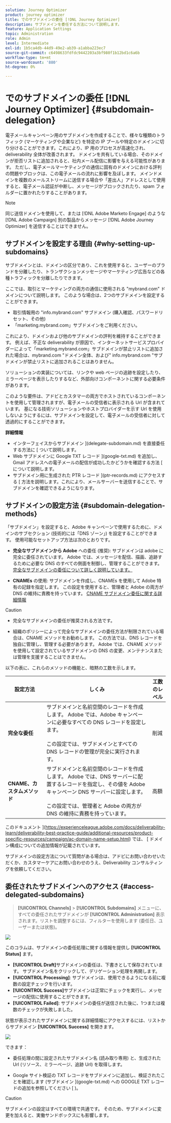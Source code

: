```yaml
---
solution: Journey Optimizer
product: journey optimizer
title: でのサブドメインの委任 [!DNL Journey Optimizer]
description: サブドメインを委任する方法について説明します。
feature: Application Settings
topic: Administration
role: Admin
level: Intermediate
exl-id: 1b5ca4db-44d9-49e2-ab39-a1abba223ec7
source-git-commit: c6498633fdfdc9442203a3bf980f1b12bd1c6a6b
workflow-type: tm+mt
source-wordcount: '880'
ht-degree: 0%

---
```


# でのサブドメインの委任 [!DNL Journey Optimizer] {#subdomain-delegation}

電子メールキャンペーン用のサブドメインを作成することで、様々な種類のトラフィック (マーケティングや企業など) を特定の IP プールや特定のドメインに切り分けることができます。これにより、IP 用のプロセスが高速化され、deliverability 全体が改善されます。 ドメインを共有している場合、そのドメインが拒否リストに追加されると、社内メール配信に影響を与える可能性があります。 ただし、電子メールマーケティングの通信に固有のドメインにおける評判の問題やブロックは、この電子メールの流れに影響を及ぼします。 メインドメインを複数のメールストリームに送信する場合や「差出人」アドレスとして使用すると、電子メール認証が中断し、メッセージがブロックされたり、spam フォルダーに置かれたりすることがあります。

>[!NOTE]
>
>同じ送信ドメインを使用して、または [!DNL Adobe Marketo Engage] のような [!DNL Adobe Campaign] 別の製品からメッセージ [!DNL Adobe Journey Optimizer] を送信することはできません。

## サブドメインを設定する理由 {#why-setting-up-subdomains}

サブドメインとは、ドメインの区分であり、これを使用すると、ユーザーのブランドを分離したり、トランザクションメッセージやマーケティング広告などの各種トラフィックを分離したりできます。

ここでは、取引とマーケティングの両方の通信に使用される &quot;mybrand.com&quot; ドメインについて説明します。 このような場合は、2つのサブドメインを設定することができます。

* 取引情報用の &quot;info.mybrand.com&quot; サブドメイン (購入確認、パスワードリセット、その他)
* 「marketing.mybrand.com」サブドメインをご利用ください。

これにより、ドメインおよび他のサブドメインの評判を維持することができます。 例えば、不正な deliverability が原因で、インターネットサービスプロバイダーによって「marketing.mybrand.com」サブドメインが禁止リストに追加された場合は、mybrand.com &quot;ドメイン全体、および&quot; info.mybrand.com &quot;サブドメインが禁止リストに追加されることはありません。

ソリューションの実装については、リンクや web ページの追跡を設定したり、ミラーページを表示したりするなど、外部向けコンポーネントに関する必要条件があります。

このような要件は、アドビとカスタマーの両方でホストされているコンポーネントを使用して管理されますが、電子メールの受信者に表示される Url が含まれています。 基になる技術ソリューションやホストプロバイダーを示す Url を使用しないようにするには、サブドメインを設定して、電子メールの受信者に対して透過的にすることができます。

**詳細情報**

* インターフェイスからサブドメイン ](delegate-subdomain.md) を直接委任する方法に [ ついて説明します。
* Web サブドメインに Google TXT レコード ](google-txt.md) を追加し、Gmail アドレスへの電子メールの配信が成功したかどうかを確認する方法 [ について説明します。
* サブドメイン用に生成された PTR レコード ](ptr-records.md) にアクセスする [ 方法を説明します。これにより、メールサーバーを送信することで、サブドメインを確認できるようになります。

## サブドメインの設定方法 {#subdomain-delegation-methods}

「サブドメイン」を設定すると、Adobe キャンペーンで使用するために、ドメインのサブセクション (技術的には「DNS ゾーン」) を設定することができます。 使用可能なセットアップ方法は次のとおりです。

* **完全なサブドメインから Adobe** への委任 (推奨): サブドメインは adobe に完全に委任されています。 Adobe では、メッセージを配信、描画、追跡するために必要な DNS のすべての側面を制御し、管理することができます。 [完全なサブドメインの委任について詳しく説明しています。](delegate-subdomain.md#full-subdomain-delegation)

* **CNAMEs** の使用: サブドメインを作成し、CNAMEs を使用して Adobe 特有の記録を指定します。 この設定を使用すると、管理者と Adobe の両方が DNS の維持に責務を持っています。 [CNAME サブドメイン委任に関する詳細情報](delegate-subdomain.md#cname-subdomain-delegation)

>[!CAUTION]
>
>* 完全なサブドメインの委任が推奨される方法です。
>
>* 組織のポリシーによって完全なサブドメインの委任方法が制限されている場合は、CNAME メソッドをお勧めします。 この方法では、DNS レコードを独自に管理し、管理する必要があります。 Adobe では、CNAME メソッドを使用して設定されているサブドメインの DNS の変更、メンテナンスまたは管理を支援することはできません。


以下の表に、これらのメソッドの機能と、暗黙の工数を示します。

| 設定方法 | しくみ | 工数のレベル |
|---|---|---|
| **完全な委任** | サブドメインと名前空間のレコードを作成します。 Adobe では、Adobe キャンペーンに必要なすべての DNS レコードを設定します。<br/><br/>この設定では、サブドメインとすべての DNS レコードの管理が完全に実行されます。 | 削減 |
| **CNAME、カスタムメソッド** | サブドメインと名前空間のレコードを作成します。 Adobe では、DNS サーバーに配置するレコードを指定し、その値を Adobe キャンペーン DNS サーバーに設定します。<br/><br/>この設定では、管理者と Adobe の両方が DNS の維持に責務を持っています。 | 高額 |

このドキュメント ](https://experienceleague.adobe.com/docs/deliverability-learn/deliverability-best-practice-guide/additional-resources/product-specific-resources/campaign/ac-domain-name-setup.html) では、 [ ドメイン構成についての追加情報が記載されています。

サブドメインの設定方法について質問がある場合は、アドビにお問い合わせいただくか、カスタマーケアにお問い合わせのうえ、Deliverability コンサルティングを依頼してください。

## 委任されたサブドメインへのアクセス {#access-delegated-subdomains}

> **[!UICONTROL Channels]** > **[!UICONTROL Subdomains]** メニューに、すべての委任されたサブドメインが **[!UICONTROL Administration]** 表示されます。リストを調整するには、フィルターを使用します (委任日、ユーザーまたは状態)。

![](assets/subdomain-list.png)

このコラムは、サブドメインの委任処理に関する情報を提供し **[!UICONTROL Status]** ます。

* **[!UICONTROL Draft]**&#x200B;サブドメインの委任は、下書きとして保存されています。 サブドメイン名をクリックして、デリゲーション処理を再開します。
* **[!UICONTROL Processing]**: サブドメインは、使用できるようになる前に複数の設定チェックを行います。
* **[!UICONTROL Success]**&#x200B;サブドメインは正常にチェックを実行し、メッセージの配信に使用することができます。
* **[!UICONTROL Failed]**: サブドメインの委任が送信された後に、1つまたは複数のチェックが失敗しました。

状態が表示されたサブドメインに関する詳細情報にアクセスするには、リストからサブドメイン **[!UICONTROL Success]** を開きます。

![](assets/subdomain-delegated.png)

できます：

* 委任処理の間に設定されたサブドメイン名 (読み取り専用) と、生成された Url (リソース、ミラーページ、追跡 Url) を取得します。

* Google サイト検証の TXT レコードをサブドメインに追加し、検証されたことを確認します (サブドメイン ](google-txt.md) への GOOGLE TXT レコードの追加を参照してください [ )。


>[!CAUTION]
>
>サブドメインの設定はすべての環境で共通です。 そのため、サブドメインに変更を加えると、実働サンドボックスにも影響します。
